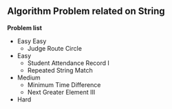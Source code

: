 ## Algorithm Problem related on String

**Problem list**
* Easy Easy
	* Judge Route Circle
* Easy
	* Student Attendance Record I
	* Repeated String Match
* Medium
	* Minimum Time Difference
	* Next Greater Element III
* Hard